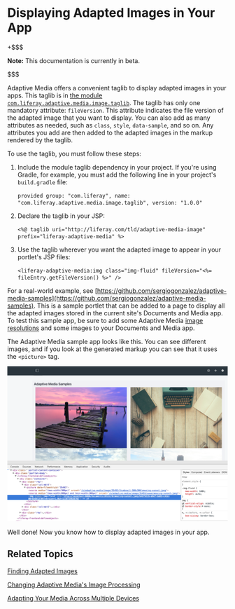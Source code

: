 # Displaying Adapted Images in Your App [](id=displaying-adapted-images-in-your-app)

+$$$

**Note:** This documentation is currently in beta. 

$$$

Adaptive Media offers a convenient taglib to display adapted images in your 
apps. This taglib is in 
[the module `com.liferay.adaptive.media.image.taglib`](https://github.com/liferay/com-liferay-adaptive-media/tree/master/adaptive-media-image-taglib). 
The taglib has only one mandatory attribute: `fileVersion`. This attribute 
indicates the file version of the adapted image that you want to display. 
You can also add as many attributes as needed, such as `class`, `style`, 
`data-sample`, and so on. Any attributes you add are then added to the adapted 
images in the markup rendered by the taglib. 

To use the taglib, you must follow these steps: 

1.  Include the module taglib dependency in your project. If you're using 
    Gradle, for example, you must add the following line in your project's 
    `build.gradle` file: 

        provided group: "com.liferay", name: "com.liferay.adaptive.media.image.taglib", version: "1.0.0"

2.  Declare the taglib in your JSP:

        <%@ taglib uri="http://liferay.com/tld/adaptive-media-image" prefix="liferay-adaptive-media" %>

3.  Use the taglib wherever you want the adapted image to appear in your 
    portlet's JSP files: 

        <liferay-adaptive-media:img class="img-fluid" fileVersion="<%= fileEntry.getFileVersion() %>" />

For a real-world example, see 
[https://github.com/sergiogonzalez/adaptive-media-samples](https://github.com/sergiogonzalez/adaptive-media-samples). 
This is a sample portlet that can be added to a page to display all the adapted 
images stored in the current site's Documents and Media app. To test this sample 
app, be sure to add some Adaptive Media 
[image resolutions](/discover/portal/-/knowledge_base/7-0/adding-image-resolutions) 
and some images to your Documents and Media app. 

The Adaptive Media sample app looks like this. You can see different images, 
and if you look at the generated markup you can see that it uses the `<picture>` 
tag.

![Figure 1: The Adaptive Media sample app shows all the site's adapted images.](../../images/adaptive-media-sample.png)

Well done! Now you know how to display adapted images in your app. 

## Related Topics [](id=related-topics)

[Finding Adapted Images](/develop/tutorials/-/knowledge_base/7-0/finding-adapted-images)

[Changing Adaptive Media's Image Processing](/develop/tutorials/-/knowledge_base/7-0/changing-adaptive-medias-image-processing)

[Adapting Your Media Across Multiple Devices](/discover/portal/-/knowledge_base/7-0/adapting-your-media-across-multiple-devices)
